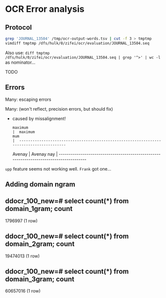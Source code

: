 OCR Error analysis
===================

## Protocol
```bash
grep 'JOURNAL_13504' /tmp/ocr-output-words.tsv | cut -f 3 > tmptmp
vimdiff tmptmp /dfs/hulk/0/zifei/ocr/evaluation/JOURNAL_13504.seq
```

Also use:
`diff tmptmp /dfs/hulk/0/zifei/ocr/evaluation/JOURNAL_13504.seq | grep '^>' | wc -l`
as nominator...

TODO

## Errors
Many: escaping errors

Many: (won't reflect, precision errors, but should fix)
- caused by missalignment!

      maximum                                                                                  |  maximum
      mum                                                                                      |  ----------------------------------------------------------------------------------------

    Avenay                                                                                   |  Avenay
      nay                                                                                      |  ----------------------------------------------------------------------------------------


`upp` feature seems not working well. `Frank` got one...


Adding domain ngram
----
ddocr_100_new=# select count(*) from domain_1gram;
  count
---------
 1796997
(1 row)

ddocr_100_new=# select count(*) from domain_2gram;
  count
----------
 19474013
(1 row)

ddocr_100_new=# select count(*) from domain_3gram;
  count
----------
 60657016
(1 row)